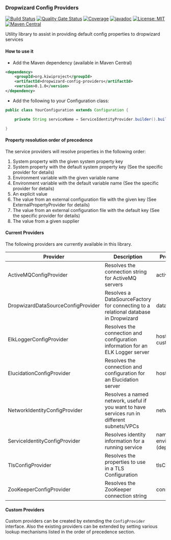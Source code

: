 ### Dropwizard Config Providers
[![Build Status](https://travis-ci.com/kiwiproject/dropwizard-config-providers.svg?branch=master)](https://travis-ci.com/kiwiproject/dropwizard-config-providers)
[![Quality Gate Status](https://sonarcloud.io/api/project_badges/measure?project=kiwiproject_dropwizard-config-providers&metric=alert_status)](https://sonarcloud.io/dashboard?id=kiwiproject_dropwizard-config-providers)
[![Coverage](https://sonarcloud.io/api/project_badges/measure?project=kiwiproject_dropwizard-config-providers&metric=coverage)](https://sonarcloud.io/dashboard?id=kiwiproject_dropwizard-config-providers)
[![javadoc](https://javadoc.io/badge2/org.kiwiproject/dropwizard-config-providers/javadoc.svg)](https://javadoc.io/doc/org.kiwiproject/dropwizard-config-providers)
[![License: MIT](https://img.shields.io/badge/License-MIT-blue.svg)](https://opensource.org/licenses/MIT)
[![Maven Central](https://img.shields.io/maven-central/v/org.kiwiproject/dropwizard-config-providers)](https://search.maven.org/search?q=g:org.kiwiproject%20a:dropwizard-config-providers)

Utility library to assist in providing default config properties to dropwizard services

#### How to use it
* Add the Maven dependency (available in Maven Central)

```xml
<dependency>
    <groupId>org.kiwiproject</groupId>
    <artifactId>dropwizard-config-providers</artifactId>
    <version>0.1.0</version>
</dependency>
```

* Add the following to your Configuration class:

```java
public class YourConfiguration extends Configuration {

    private String serviceName = ServiceIdentityProvider.builder().build().getName();

}
```

#### Property resolution order of precedence

The service providers will resolve properties in the following order:
1. System property with the given system property key
2. System property with the default system property key (See the specific provider for details)
3. Environment variable with the given variable name
4. Environment variable with the default variable name (See the specific provider for details)
5. An explicit value
6. The value from an external configuration file with the given key (See ExternalPropertyProvider for details)
7. The value from an external configuration file with the default key (See the specific provider for details)
8. The value from a given supplier

#### Current Providers

The following providers are currently available in this library.

| Provider | Description | Properties Resolved |
| -------- | ----------- | ------------------- |
| ActiveMQConfigProvider | Resolves the connection string for ActiveMQ servers | activeMQServers |
| DropwizardDataSourceConfigProvider | Resolves a DataSourceFactory for connecting to a relational database in Dropwizard | dataSourceFactory |
| ElkLoggerConfigProvider | Resolves the connection and configuration information for an ELK Logger server | host, port, customFields |
| ElucidationConfigProvider | Resolves the connection and configuration for an Elucidation server | host, port, enabled |
| NetworkIdentityConfigProvider | Resolves a named network, useful if you want to have services run in different subnets/VPCs | network |
| ServiceIdentityConfigProvider | Resolves identity information for a running service | name, version, environment (deployed) |
| TlsConfigProvider | Resolves the properties to use in a TLS Configuration | tlsContextConfiguration |
| ZooKeeperConfigProvider | Resolves the ZooKeeper connection string | connectString |

#### Custom Providers

Custom providers can be created by extending the `ConfigProvider` interface.  Also the existing providers can be extended by setting various lookup mechanisms
listed in the order of precedence section.